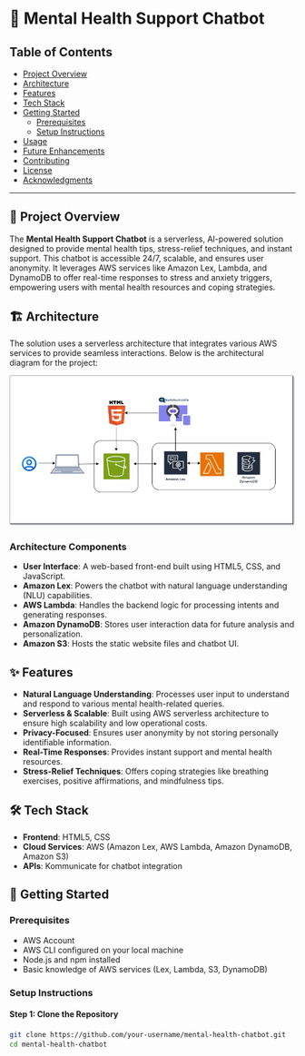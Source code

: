 # 🧠 Mental Health Support Chatbot

## Table of Contents
- [Project Overview](#project-overview)
- [Architecture](#architecture)
- [Features](#features)
- [Tech Stack](#tech-stack)
- [Getting Started](#getting-started)
  - [Prerequisites](#prerequisites)
  - [Setup Instructions](#setup-instructions)
- [Usage](#usage)
- [Future Enhancements](#future-enhancements)
- [Contributing](#contributing)
- [License](#license)
- [Acknowledgments](#acknowledgments)

---

## 📘 Project Overview

The **Mental Health Support Chatbot** is a serverless, AI-powered solution designed to provide mental health tips, stress-relief techniques, and instant support. This chatbot is accessible 24/7, scalable, and ensures user anonymity. It leverages AWS services like Amazon Lex, Lambda, and DynamoDB to offer real-time responses to stress and anxiety triggers, empowering users with mental health resources and coping strategies.

## 🏗️ Architecture

The solution uses a serverless architecture that integrates various AWS services to provide seamless interactions. Below is the architectural diagram for the project:

![Chatbot Architecture](rrChatBot-Architectural-Diagram.jpg)

### **Architecture Components**
- **User Interface**: A web-based front-end built using HTML5, CSS, and JavaScript.
- **Amazon Lex**: Powers the chatbot with natural language understanding (NLU) capabilities.
- **AWS Lambda**: Handles the backend logic for processing intents and generating responses.
- **Amazon DynamoDB**: Stores user interaction data for future analysis and personalization.
- **Amazon S3**: Hosts the static website files and chatbot UI.

## ✨ Features
- **Natural Language Understanding**: Processes user input to understand and respond to various mental health-related queries.
- **Serverless & Scalable**: Built using AWS serverless architecture to ensure high scalability and low operational costs.
- **Privacy-Focused**: Ensures user anonymity by not storing personally identifiable information.
- **Real-Time Responses**: Provides instant support and mental health resources.
- **Stress-Relief Techniques**: Offers coping strategies like breathing exercises, positive affirmations, and mindfulness tips.

## 🛠️ Tech Stack
- **Frontend**: HTML5, CSS
- **Cloud Services**: AWS (Amazon Lex, AWS Lambda, Amazon DynamoDB, Amazon S3)
- **APIs**: Kommunicate for chatbot integration

## 🚀 Getting Started

### Prerequisites
- AWS Account
- AWS CLI configured on your local machine
- Node.js and npm installed
- Basic knowledge of AWS services (Lex, Lambda, S3, DynamoDB)

### Setup Instructions

#### Step 1: Clone the Repository
```bash
git clone https://github.com/your-username/mental-health-chatbot.git
cd mental-health-chatbot
